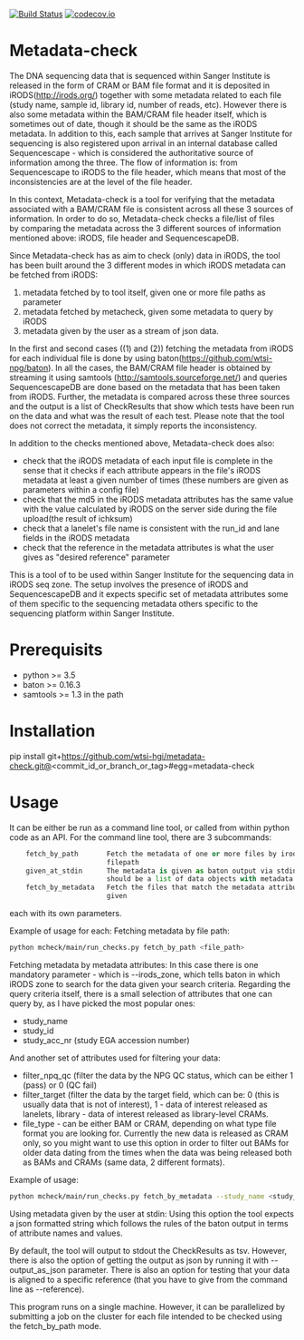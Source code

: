 [![Build Status](https://travis-ci.org/wtsi-hgi/metadata-check.svg)](https://travis-ci.org/wtsi-hgi/metadata-check)
[![codecov.io](https://codecov.io/github/wtsi-hgi/metadata-check/coverage.svg?branch=master)](https://codecov.io/github/wtsi-hgi/metadata-check?branch=master)

Metadata-check
==============

The DNA sequencing data that is sequenced within Sanger Institute is released in the form of CRAM or BAM file format and it is deposited in iRODS(http://irods.org/) together with some metadata related to each file (study name, sample id, library id, number of reads, etc). However there is also some metadata within the BAM/CRAM file header itself, which is sometimes out of date, though it should be the same as the iRODS metadata. In addition to this, each sample that arrives at Sanger Institute for sequencing is also registered upon arrival in an internal database called Sequencescape - which is considered the authoritative source of information among the three. The flow of information is: from Sequencescape to iRODS to the file header, which means that most of the inconsistencies are at the level of the file header.

In this context, Metadata-check is a tool for verifying that the metadata associated with a BAM/CRAM file is consistent across all these 3 sources of information. In order to do so, Metadata-check checks a file/list of files by comparing the metadata across the 3 different sources of information mentioned above: iRODS, file header and SequencescapeDB.

Since Metadata-check has as aim to check (only) data in iRODS, the tool has been built around the 3 different modes in which iRODS metadata can be fetched from iRODS:
1. metadata fetched by to tool itself, given one or more file paths as parameter
2. metadata fetched by metacheck, given some metadata to query by iRODS
3. metadata given by the user as a stream of json data.

In the first and second cases ((1) and (2)) fetching the metadata from iRODS for each individual file is done by using baton(https://github.com/wtsi-npg/baton).
In all the cases, the BAM/CRAM file header is obtained by streaming it using samtools (http://samtools.sourceforge.net/) and queries SequencescapeDB are done based on the metadata that has been taken from iRODS. Further, the metadata is compared across these three sources and the output is a list of CheckResults that show which tests have been run on the data and what was the result of each test. Please note that the tool does not correct the metadata, it simply reports the inconsistency.

In addition to the checks mentioned above, Metadata-check does also:
- check that the iRODS metadata of each input file is complete in the sense that it checks if each attribute appears in the file's iRODS metadata at least a given number of times (these numbers are given as parameters within a config file)
- check that the md5 in the iRODS metadata attributes has the same value with the value calculated by iRODS on the server side during the file upload(the result of ichksum)
- check that a lanelet's file name is consistent with the run_id and lane fields in the iRODS metadata
- check that the reference in the metadata attributes is what the user gives as "desired reference" parameter

This is a tool of to be used within Sanger Institute for the sequencing data in iRODS seq zone. The setup involves the presence of iRODS and SequencescapeDB and it expects specific set of metadata attributes some of them specific to the sequencing metadata others specific to the sequencing platform within Sanger Institute.

Prerequisits
============

- python >= 3.5
- baton >= 0.16.3
- samtools >= 1.3 in the path

Installation
============

pip install git+https://github.com/wtsi-hgi/metadata-check.git@<commit_id_or_branch_or_tag>#egg=metadata-check

Usage
=====
It can be either be run as a command line tool, or called from within python code as an API.
For the command line tool, there are 3 subcommands:
```python
    fetch_by_path       Fetch the metadata of one or more files by irods
                        filepath
    given_at_stdin      The metadata is given as baton output via stdin and
                        should be a list of data objects with metadata.
    fetch_by_metadata   Fetch the files that match the metadata attributes
                        given

```
each with its own parameters.

Example of usage for each:
Fetching metadata by file path:
```bash
python mcheck/main/run_checks.py fetch_by_path <file_path>
```

Fetching metadata by metadata attributes:
In this case there is one mandatory parameter - which is --irods_zone, which tells baton in which iRODS zone to search for the data given your search criteria.
Regarding the query criteria itself, there is a small selection of attributes that one can query by, as I have picked the most popular ones:
- study_name
- study_id
- study_acc_nr (study EGA accession number)

And another set of attributes used for filtering your data:
- filter_npq_qc (filter the data by the NPG QC status, which can be either 1 (pass) or 0 (QC fail)
- filter_target (filter the data by the target field, which can be: 0 (this is usually data that is not of interest), 1 - data of interest released as lanelets, library - data of interest released as library-level CRAMs.
- file_type - can be either BAM or CRAM, depending on what type file format you are looking for. Currently the new data is released as CRAM only, so you might want to use this option in order to filter out BAMs for older data dating from the times when the data was being released both as BAMs and CRAMs (same data, 2 different formats).

Example of usage:
```bash
python mcheck/main/run_checks.py fetch_by_metadata --study_name <study_name> --irods_zone seq --filter_target 1 --filter_npg_qc 1
```

Using metadata given by the user at stdin:
Using this option the tool expects a json formatted string which follows the rules of the baton output in terms of attribute names and values.

By default, the tool will output to stdout the CheckResults as tsv. However, there is also the option of getting the output as json by running it with --output_as_json parameter.
There is also an option for testing that your data is aligned to a specific reference (that you have to give from the command line as --reference).

This program runs on a single machine. However, it can be parallelized by submitting a job on the cluster for each file intended to be checked using the fetch_by_path mode.

